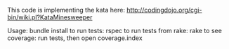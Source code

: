This code is implementing the kata here: http://codingdojo.org/cgi-bin/wiki.pl?KataMinesweeper 

Usage:
bundle install
to run tests: rspec
to run tests from rake: rake
to see coverage: run tests, then open coverage.index